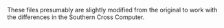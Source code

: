 These files presumably are slightly modified from the original to work with the differences in the Southern Cross Computer.
